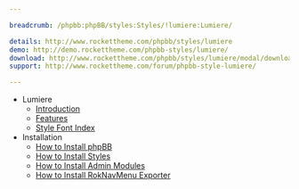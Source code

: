 ```yaml
---

breadcrumb: /phpbb:phpBB/styles:Styles/!lumiere:Lumiere/

details: http://www.rockettheme.com/phpbb/styles/lumiere
demo: http://demo.rockettheme.com/phpbb-styles/lumiere/
download: http://www.rockettheme.com/phpbb/styles/lumiere/modal/downloads
support: http://www.rockettheme.com/forum/phpbb-style-lumiere/

---
```


* Lumiere
	* [Introduction](INDEX.md#introduction)
	* [Features](INDEX.md#features)
    * [Style Font Index](../../../technical_tips/general/font_index.md)
* Installation
	* [How to Install phpBB](../../start/install.md)
	* [How to Install Styles](../../start/styles.md)
	* [How to Install Admin Modules](../../start/styles.md#installing-administrative-modules)
	* [How to Install RokNavMenu Exporter](../../modules/roknavmenu.md)